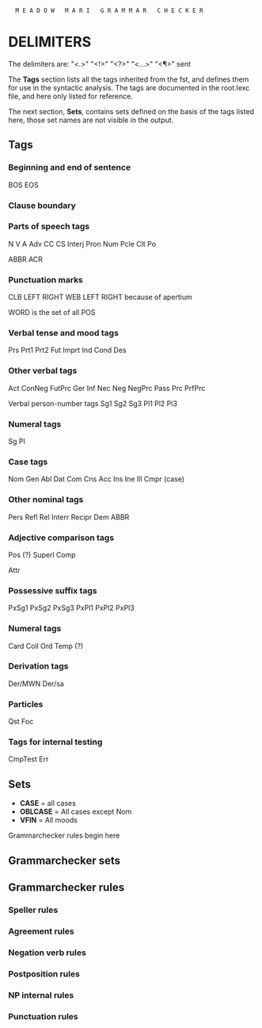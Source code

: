 
      M E A D O W   M A R I   G R A M M A R   C H E C K E R









# DELIMITERS

The delimiters are: "<.>" "<!>" "<?>" "<...>" "<¶>" sent




The **Tags** section lists all the tags inherited from the fst, and defines them for
use in the syntactic analysis.
The tags are documented in the root.lexc file, and here only listed for reference.

The next section, **Sets**, contains sets defined
on the basis of the tags listed here, those set names are not visible in the output.





## Tags



### Beginning and end of sentence

BOS
EOS

### Clause boundary


### Parts of speech tags

N
V
A
Adv
CC
CS
Interj
Pron
Num
Pcle
Clt
Po

ABBR
ACR

### Punctuation marks

CLB
LEFT
RIGHT
WEB
LEFT RIGHT because of apertium

WORD is the set of all POS

### Verbal tense and mood tags
Prs
Prt1
Prt2
Fut
Imprt
Ind
Cond
Des

### Other verbal tags
Act
ConNeg
FutPrc
Ger
Inf
Nec
Neg
NegPrc
Pass
Prc
PrfPrc

Verbal person-number tags
Sg1
Sg2
Sg3
Pl1
Pl2
Pl3


### Numeral tags

Sg
Pl

### Case tags

Nom
Gen
Abl
Dat
Com
Cns
Acc
Ins
Ine
Ill
Cmpr (case)

### Other nominal tags

Pers
Refl
Rel
Interr
Recipr
Dem
ABBR

### Adjective comparison tags

Pos (?)
Superl
Comp

Attr

### Possessive suffix tags

PxSg1
PxSg2
PxSg3
PxPl1
PxPl2
PxPl3

### Numeral tags

Card
Coll
Ord
Temp (?)

### Derivation tags
Der/MWN
Der/sa

### Particles
Qst
Foc


### Tags for internal testing
CmpTest
Err

## Sets

* **CASE** = all cases
* **OBLCASE** = All cases except Nom
* **VFIN** = All moods











Grammarchecker rules begin here 



## Grammarchecker sets




## Grammarchecker rules




### Speller rules



### Agreement rules



### Negation verb rules



### Postposition rules





###  NP internal rules


###  Punctuation rules




